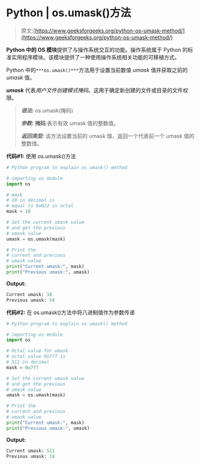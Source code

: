 # Python | os.umask()方法

> 原文:[https://www.geeksforgeeks.org/python-os-umask-method/](https://www.geeksforgeeks.org/python-os-umask-method/)

**Python 中的 OS 模块**提供了与操作系统交互的功能。操作系统属于 Python 的标准实用程序模块。该模块提供了一种使用操作系统相关功能的可移植方式。

Python 中的`***os.umask()***`方法用于设置当前数值 *umask* 值并获取之前的 *umask* 值。

***umask*** 代表*用户文件创建模式掩码*。这用于确定新创建的文件或目录的文件权限。

> ***语法:*** os.umask(掩码)
> 
> ***参数:***
> **掩码**:表示有效 umask 值的整数值。
> 
> ***返回类型:*** 该方法设置当前的 umask 值，返回一个代表前一个 umask 值的整数值。

**代码#1:** 使用 os.umask()方法

```py
# Python program to explain os.umask() method 

# importing os module 
import os

# mask
# 18 in decimal is
# equal to 0o022 in octal
mask = 18

# Set the current umask value
# and get the previous
# umask value
umask = os.umask(mask)

# Print the 
# current and previous 
# umask value
print("Current umask:", mask)
print("Previous umask:", umask) 
```

**Output:**

```py
Current umask: 18
Previous umask: 54

```

**代码#2:** 在 os.umask()方法中将八进制值作为参数传递

```py
# Python program to explain os.umask() method 

# importing os module 
import os

# Octal value for umask
# octal value 0o777 is 
# 511 in decimal
mask = 0o777

# Set the current umask value
# and get the previous
# umask value
umask = os.umask(mask)

# Print the 
# current and previous 
# umask value
print("Current umask:", mask)
print("Previous umask:", umask) 
```

**Output:**

```py
Current umask: 511
Previous umask: 18

```